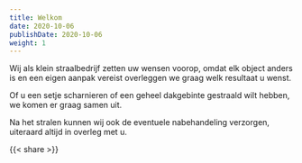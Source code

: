 ```yaml
---
title: Welkom
date: 2020-10-06
publishDate: 2020-10-06
weight: 1
---
```


Wij als klein straalbedrijf zetten uw wensen voorop, omdat elk object anders is en een eigen aanpak vereist overleggen we graag welk resultaat u wenst.

Of u een setje scharnieren of een geheel dakgebinte gestraald wilt hebben, we komen er graag samen uit.

Na het stralen kunnen wij ook de eventuele nabehandeling verzorgen, uiteraard altijd in overleg met u.

{{< share >}}
